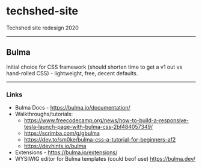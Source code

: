 # techshed-site
Techshed site redesign 2020

---

## Bulma
Initial choice for CSS framework (should shorten time to get a v1 out vs hand-rolled CSS) - lightweight, free, decent defaults.

---

### Links
* Bulma Docs - https://bulma.io/documentation/
* Walkthroughs/tutorials:
  * https://www.freecodecamp.org/news/how-to-build-a-responsive-tesla-launch-page-with-bulma-css-2bf484057349/
  * https://scrimba.com/g/gbulma
  * https://dev.to/sm0ke/bulma-css-a-tutorial-for-beginners-af2
  * https://devhints.io/bulma
* Extensions - https://bulma.io/extensions/
* WYSIWIG editor for Bulma templates (could beof use) https://bulma.dev/